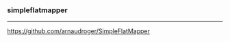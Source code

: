 ### simpleflatmapper
---
https://github.com/arnaudroger/SimpleFlatMapper

```
```

```
```

```
```
